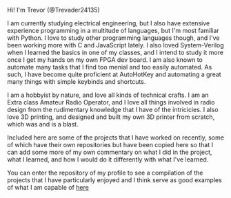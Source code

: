 Hi! I'm Trevor (@Trevader24135)

I am currently studying electrical engineering, but I also have extensive experience programming in a multitude of languages, but I'm most familiar with Python. I love to study other programming languages though, and I've been working more with C and JavaScript lately. I also loved System-Verilog when I learned the basics in one of my classes, and I intend to study it more once I get my hands on my own FPGA dev board. I am also known to automate many tasks that I find too menial and too easily automated. As such, I have become quite proficient at AutoHotKey and automating a great many things with simple keybinds and shortcuts.

I am a hobbyist by nature, and love all kinds of technical crafts. I am an Extra class Amateur Radio Operator, and I love all things involved in radio design from the rudimentary knowledge that I have of the intricicies. I also love 3D printing, and designed and built my own 3D printer from scratch, which was and is a blast.

Included here are some of the projects that I have worked on recently, some of which have their own repositories but have been copied here so that I can add some more of my own commentary on what I did in the project, what I learned, and how I would do it differently with what I've learned.

You can enter the repository of my profile to see a compilation of the projects that I have particularly enjoyed and I think serve as good examples of what I am capable of [here](https://github.com/Trevader24135/Trevader24135)